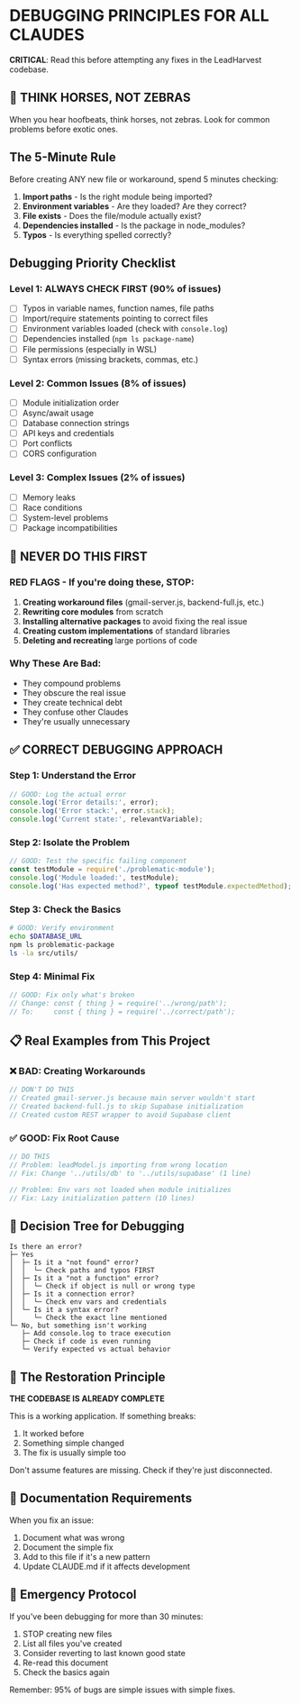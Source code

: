 # DEBUGGING PRINCIPLES FOR ALL CLAUDES

**CRITICAL**: Read this before attempting any fixes in the LeadHarvest codebase.

## 🐴 THINK HORSES, NOT ZEBRAS

When you hear hoofbeats, think horses, not zebras. Look for common problems before exotic ones.

## The 5-Minute Rule

Before creating ANY new file or workaround, spend 5 minutes checking:
1. **Import paths** - Is the right module being imported?
2. **Environment variables** - Are they loaded? Are they correct?
3. **File exists** - Does the file/module actually exist?
4. **Dependencies installed** - Is the package in node_modules?
5. **Typos** - Is everything spelled correctly?

## Debugging Priority Checklist

### Level 1: ALWAYS CHECK FIRST (90% of issues)
- [ ] Typos in variable names, function names, file paths
- [ ] Import/require statements pointing to correct files
- [ ] Environment variables loaded (check with `console.log`)
- [ ] Dependencies installed (`npm ls package-name`)
- [ ] File permissions (especially in WSL)
- [ ] Syntax errors (missing brackets, commas, etc.)

### Level 2: Common Issues (8% of issues)
- [ ] Module initialization order
- [ ] Async/await usage
- [ ] Database connection strings
- [ ] API keys and credentials
- [ ] Port conflicts
- [ ] CORS configuration

### Level 3: Complex Issues (2% of issues)
- [ ] Memory leaks
- [ ] Race conditions  
- [ ] System-level problems
- [ ] Package incompatibilities

## 🚫 NEVER DO THIS FIRST

### RED FLAGS - If you're doing these, STOP:
1. **Creating workaround files** (gmail-server.js, backend-full.js, etc.)
2. **Rewriting core modules** from scratch
3. **Installing alternative packages** to avoid fixing the real issue
4. **Creating custom implementations** of standard libraries
5. **Deleting and recreating** large portions of code

### Why These Are Bad:
- They compound problems
- They obscure the real issue
- They create technical debt
- They confuse other Claudes
- They're usually unnecessary

## ✅ CORRECT DEBUGGING APPROACH

### Step 1: Understand the Error
```javascript
// GOOD: Log the actual error
console.log('Error details:', error);
console.log('Error stack:', error.stack);
console.log('Current state:', relevantVariable);
```

### Step 2: Isolate the Problem
```javascript
// GOOD: Test the specific failing component
const testModule = require('./problematic-module');
console.log('Module loaded:', testModule);
console.log('Has expected method?', typeof testModule.expectedMethod);
```

### Step 3: Check the Basics
```bash
# GOOD: Verify environment
echo $DATABASE_URL
npm ls problematic-package
ls -la src/utils/
```

### Step 4: Minimal Fix
```javascript
// GOOD: Fix only what's broken
// Change: const { thing } = require('../wrong/path');
// To:     const { thing } = require('../correct/path');
```

## 📋 Real Examples from This Project

### ❌ BAD: Creating Workarounds
```javascript
// DON'T DO THIS
// Created gmail-server.js because main server wouldn't start
// Created backend-full.js to skip Supabase initialization  
// Created custom REST wrapper to avoid Supabase client
```

### ✅ GOOD: Fix Root Cause
```javascript
// DO THIS
// Problem: leadModel.js importing from wrong location
// Fix: Change '../utils/db' to '../utils/supabase' (1 line)

// Problem: Env vars not loaded when module initializes
// Fix: Lazy initialization pattern (10 lines)
```

## 🎯 Decision Tree for Debugging

```
Is there an error?
├─ Yes
│  ├─ Is it a "not found" error?
│  │  └─ Check paths and typos FIRST
│  ├─ Is it a "not a function" error?  
│  │  └─ Check if object is null or wrong type
│  ├─ Is it a connection error?
│  │  └─ Check env vars and credentials
│  └─ Is it a syntax error?
│     └─ Check the exact line mentioned
└─ No, but something isn't working
   ├─ Add console.log to trace execution
   ├─ Check if code is even running
   └─ Verify expected vs actual behavior
```

## 🔄 The Restoration Principle

**THE CODEBASE IS ALREADY COMPLETE**

This is a working application. If something breaks:
1. It worked before
2. Something simple changed
3. The fix is usually simple too

Don't assume features are missing. Check if they're just disconnected.

## 📝 Documentation Requirements

When you fix an issue:
1. Document what was wrong
2. Document the simple fix
3. Add to this file if it's a new pattern
4. Update CLAUDE.md if it affects development

## 🚨 Emergency Protocol

If you've been debugging for more than 30 minutes:
1. STOP creating new files
2. List all files you've created
3. Consider reverting to last known good state
4. Re-read this document
5. Check the basics again

Remember: 95% of bugs are simple issues with simple fixes.